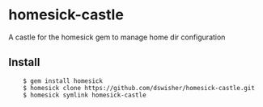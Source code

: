 homesick-castle
===============

A castle for the homesick gem to manage home dir configuration

Install
-------

        $ gem install homesick
        $ homesick clone https://github.com/dswisher/homesick-castle.git
        $ homesick symlink homesick-castle

